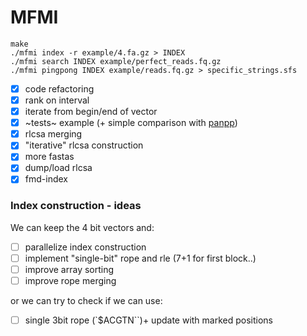 # MFMI

```
make
./mfmi index -r example/4.fa.gz > INDEX
./mfmi search INDEX example/perfect_reads.fq.gz
./mfmi pingpong INDEX example/reads.fq.gz > specific_strings.sfs
```

- [X] code refactoring
- [X] rank on interval
- [X] iterate from begin/end of vector
- [X] ~tests~ example (+ simple comparison with [panpp](github.com/ldenti/panpp))
- [X] rlcsa merging
- [X] "iterative" rlcsa construction
- [X] more fastas
- [X] dump/load rlcsa
- [X] fmd-index

### Index construction - ideas
We can keep the 4 bit vectors and:
- [ ] parallelize index construction
- [ ] implement "single-bit" rope and rle (7+1 for first block..)
- [ ] improve array sorting
- [ ] improve rope merging

or we can try to check if we can use:
- [ ] single 3bit rope (`$ACGTN``)+ update with marked positions
